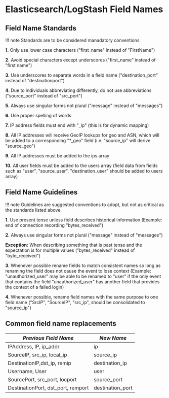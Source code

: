 Elasticsearch/LogStash Field Names
========

Field Name Standards
-----

!!! note
	Standards are to be considered manadatory conventions

**1.**  Only use lower case characters ("first\_name" instead of "FirstName")

**2.**  Avoid special characters except underscores ("first\_name" instead of "first name")

**3.**  Use underscores to separate words in a field name ("destination\_port" instead of "destinationport")

**4.**  Due to individuals abbreviating differently, do not use abbreviations ("source\_port" instead of "src\_port")

**5.**  Always use singular forms not plural ("message" instead of "messages")

**6.**  Use proper spelling of words

**7.**  IP address fields must end with "\_ip" (this is for dynamic mapping)

**8.**  All IP addresses will receive GeoIP lookups for geo and ASN, which will be added to a corresponding "\*\_geo" field (i.e. "source\_ip" will derive "source\_geo")

**9.**  All IP addresses must be added to the ips array

**10.** All user fields must be added to the users array (field data from fields such as "user", "source\_user", "destination\_user" should be added to users array)

Field Name Guidelines
-----

!!! note
	Guidelines are suggested conventions to adopt, but not as critical as the standards listed above.

**1.**  Use present tense unless field describes historical information (Example: end of connection recording "bytes\_received")

**2.**  Always use singular forms not plural ("message" instead of "messages")

**Exception:** When describing something that is past tense and the expectation is for multiple values ("bytes\_received" instead of "byte\_received")

**3.**  Whenever possible rename fields to match consistent names so long as renaming the field does not cause the event to lose context
    (Example: "unauthorized\_user" may be able to be renamed to "user" if the only event that contains the field "unauthorized\_user" has another field that provides the context of a failed login)

**4.**  Whenever possible, rename field names with the same purpose to one field name ("SrcIP", "SourceIP", "src\_ip", should be consolidated to "source\_ip")

Common field name replacements
-----


*Previous Field Name*  | *New Name*
---------|----------
 IPAddress, IP, ip\_addr | ip
 SourceIP, src\_ip, local\_ip | source\_ip
 DestinationIP,dst\_ip, remip | destination\_ip
 Username, User | user
 SourcePort, src\_port, locport | source\_port
 DestinationPort, dst\_port, remport | destination\_port





 

 


 
